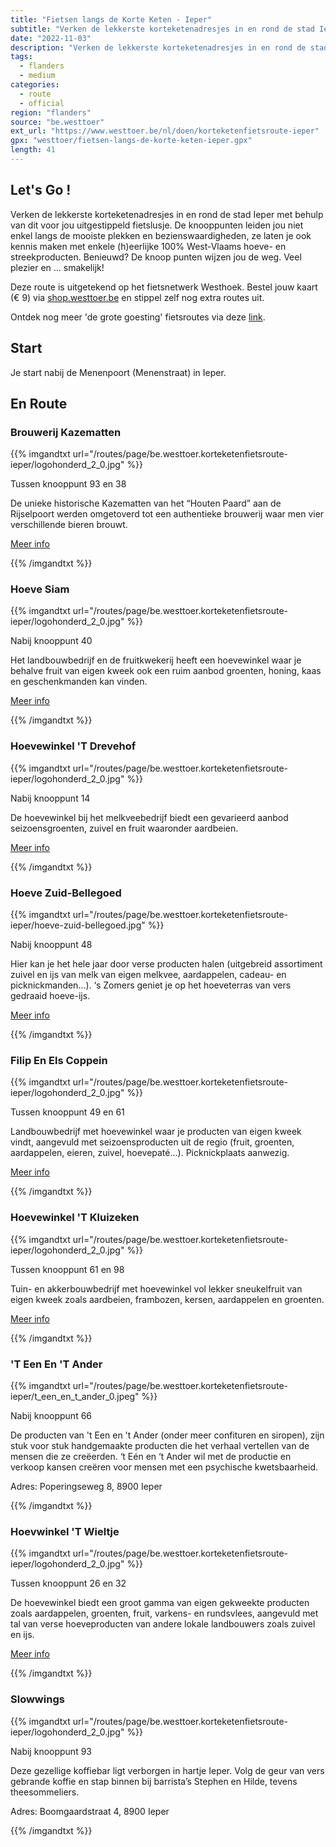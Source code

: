 ```yaml
---
title: "Fietsen langs de Korte Keten - Ieper"
subtitle: "Verken de lekkerste korteketenadresjes in en rond de stad Ieper met behulp van dit voor jou uitgestippeld fietslusje"
date: "2022-11-03"
description: "Verken de lekkerste korteketenadresjes in en rond de stad Ieper met behulp van dit voor jou uitgestippeld fietslusje" 
tags:
  - flanders
  - medium
categories: 
  - route
  - official
region: "flanders"
source: "be.westtoer"
ext_url: "https://www.westtoer.be/nl/doen/korteketenfietsroute-ieper"
gpx: "westtoer/fietsen-langs-de-korte-keten-ieper.gpx"
length: 41
---
```


## Let's Go !

Verken de lekkerste korteketenadresjes in en rond de stad Ieper met behulp van dit voor jou uitgestippeld fietslusje. De knooppunten leiden jou niet enkel langs de mooiste plekken en bezienswaardigheden, ze laten je ook kennis maken met enkele (h)eerlijke 100% West-Vlaams hoeve- en streekproducten. Benieuwd? De knoop punten wijzen jou de weg. Veel plezier en … smakelijk!

Deze route is uitgetekend op het fietsnetwerk Westhoek. Bestel jouw kaart (€ 9) via [shop.westtoer.be](https://shop.westtoer.be/nl/product/fietsnetwerkkaart-20-westhoek) en stippel zelf nog extra routes uit. 

Ontdek nog meer 'de grote goesting' fietsroutes via deze [link](https://www.westtoer.be/nl/grotegoesting/fietsen).

## Start 

Je start nabij de Menenpoort (Menenstraat) in Ieper. 

## En Route

### Brouwerij Kazematten

{{% imgandtxt url="/routes/page/be.westtoer.korteketenfietsroute-ieper/logohonderd_2_0.jpg" %}}

Tussen knooppunt 93 en 38

De unieke historische Kazematten van het “Houten Paard” aan de Rijselpoort werden omgetoverd tot een authentieke brouwerij waar men vier verschillende bieren brouwt.

[Meer info](https://www.westtoer.be/nl/eten-drinken/brouwerij-kazematten)

{{% /imgandtxt %}}

### Hoeve Siam

{{% imgandtxt url="/routes/page/be.westtoer.korteketenfietsroute-ieper/logohonderd_2_0.jpg" %}}

Nabij knooppunt 40

Het landbouwbedrijf en de fruitkwekerij heeft een hoevewinkel waar je behalve fruit van eigen kweek ook een ruim aanbod groenten, honing, kaas en geschenkmanden kan vinden.

[Meer info](https://www.westtoer.be/nl/eten-drinken/hoeve-siam)

{{% /imgandtxt %}}

### Hoevewinkel 'T Drevehof

{{% imgandtxt url="/routes/page/be.westtoer.korteketenfietsroute-ieper/logohonderd_2_0.jpg" %}}

Nabij knooppunt 14

De hoevewinkel bij het melkveebedrijf biedt een gevarieerd aanbod seizoensgroenten, zuivel en fruit waaronder aardbeien.

[Meer info](https://www.westtoer.be/nl/eten-drinken/t-drevehof)

{{% /imgandtxt %}}

### Hoeve Zuid-Bellegoed

{{% imgandtxt url="/routes/page/be.westtoer.korteketenfietsroute-ieper/hoeve-zuid-bellegoed.jpg" %}}

Nabij knooppunt 48

Hier kan je het hele jaar door verse producten halen (uitgebreid assortiment zuivel en ijs van melk van eigen melkvee, aardappelen, cadeau- en picknickmanden...). ‘s Zomers geniet je op het hoeveterras van vers gedraaid hoeve-ijs.

[Meer info](https://www.westtoer.be/nl/eten-drinken/hoeve-zuid-bellegoed)

{{% /imgandtxt %}}

### Filip En Els Coppein

{{% imgandtxt url="/routes/page/be.westtoer.korteketenfietsroute-ieper/logohonderd_2_0.jpg" %}}

Tussen knooppunt 49 en 61

Landbouwbedrijf met hoevewinkel waar je producten van eigen kweek vindt, aangevuld met seizoensproducten uit de regio (fruit, groenten, aardappelen, eieren, zuivel, hoevepaté...). Picknickplaats aanwezig.

[Meer info](https://www.westtoer.be/nl/eten-drinken/hoeve-coppein-filip-en-els)

{{% /imgandtxt %}}

### Hoevewinkel 'T Kluizeken

{{% imgandtxt url="/routes/page/be.westtoer.korteketenfietsroute-ieper/logohonderd_2_0.jpg" %}}

Tussen knooppunt 61 en 98

Tuin- en akkerbouwbedrijf met hoevewinkel vol lekker sneukelfruit van eigen kweek zoals aardbeien, frambozen, kersen, aardappelen en groenten.

[Meer info](https://www.westtoer.be/nl/eten-drinken/t-kluizeken)

{{% /imgandtxt %}}

### 'T Een En 'T Ander

{{% imgandtxt url="/routes/page/be.westtoer.korteketenfietsroute-ieper/t_een_en_t_ander_0.jpeg" %}}

Nabij knooppunt 66

De producten van 't Een en 't Ander (onder meer confituren en siropen), zijn stuk voor stuk handgemaakte producten die het verhaal vertellen van de mensen die ze creëerden. ‘t Eén en ‘t Ander wil met de productie en verkoop kansen creëren voor mensen met een psychische kwetsbaarheid.

Adres: Poperingseweg 8, 8900 Ieper

{{% /imgandtxt %}}

### Hoevwinkel 'T Wieltje

{{% imgandtxt url="/routes/page/be.westtoer.korteketenfietsroute-ieper/logohonderd_2_0.jpg" %}}

Tussen knooppunt 26 en 32

De hoevewinkel biedt een groot gamma van eigen gekweekte producten zoals aardappelen, groenten, fruit, varkens- en rundsvlees, aangevuld met tal van verse hoeveproducten van andere lokale landbouwers zoals zuivel en ijs.

[Meer info](https://www.westtoer.be/nl/eten-drinken/hoevewinkel-t-wieltje)

{{% /imgandtxt %}}

### Slowwings

{{% imgandtxt url="/routes/page/be.westtoer.korteketenfietsroute-ieper/logohonderd_2_0.jpg" %}}

Nabij knooppunt 93

Deze gezellige koffiebar ligt verborgen in hartje Ieper. Volg de geur van vers gebrande koffie en stap binnen bij barrista’s Stephen en Hilde, tevens theesommeliers.

Adres: Boomgaardstraat 4, 8900 Ieper

{{% /imgandtxt %}}
